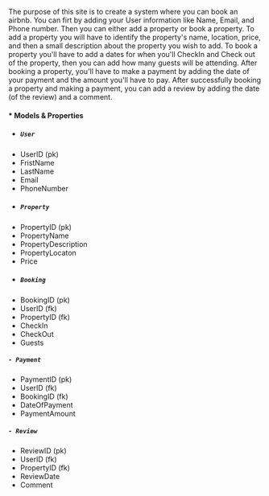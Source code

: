 The purpose of this site is to create a system where you can book an airbnb.
You can firt by adding your User information like Name, Email, and Phone number. 
Then you can either add a property or book a property. To add a property you will have to identify the property's name, location, price, and then a small description about the property you wish to add.
To book a property you'll have to add a dates for when you'll CheckIn and Check out of the property, then you can add how many guests will be attending. 
After booking a property, you'll have to make a payment by adding the date of your payment and the amount you'll have to pay.
After successfully booking a property and making a payment, you can add a review by adding the date (of the review) and a comment.



#### * Models & Properties


- #####  **`User`** 
* UserID (pk)
* FristName
* LastName
* Email
* PhoneNumber

- ##### **`Property`**
* PropertyID (pk)
* PropertyName
* PropertyDescription
* PropertyLocaton
* Price

- ##### **`Booking`**
* BookingID (pk)
* UserID (fk)
* PropertyID (fk)
* CheckIn
* CheckOut
* Guests

##### **`- Payment`**
* PaymentID (pk)
* UserID (fk)
* BookingID (fk)
* DateOfPayment
* PaymentAmount


##### **`- Review`**
* ReviewID (pk)
* UserID (fk)
* PropertyID (fk)
* ReviewDate
* Comment
